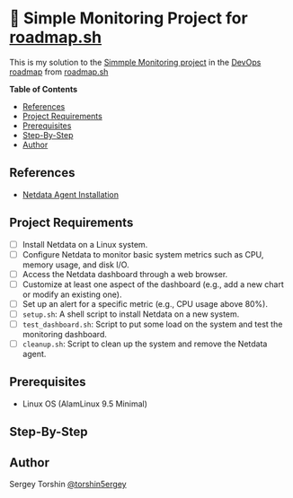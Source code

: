 # 🚦 Simple Monitoring Project for [roadmap.sh](https://roadmap.sh/)

This is my solution to the [Simmple Monitoring project](https://roadmap.sh/projects/simple-monitoring-dashboard) in the [DevOps roadmap](https://roadmap.sh/devops) from [roadmap.sh](https://roadmap.sh/)

**Table of Contents**
- [References](#references)
- [Project Requirements](#project-requirements)
- [Prerequisites](#prerequisites)
- [Step-By-Step](#step-by-step)
- [Author](#author)

## References

- [Netdata Agent Installation](https://learn.netdata.cloud/docs/netdata-agent/installation)

## Project Requirements

- [ ] Install Netdata on a Linux system.
- [ ] Configure Netdata to monitor basic system metrics such as CPU, memory usage, and disk I/O.
- [ ] Access the Netdata dashboard through a web browser.
- [ ] Customize at least one aspect of the dashboard (e.g., add a new chart or modify an existing one).
- [ ] Set up an alert for a specific metric (e.g., CPU usage above 80%).
- [ ] `setup.sh`: A shell script to install Netdata on a new system.
- [ ] `test_dashboard.sh`: Script to put some load on the system and test the monitoring dashboard.
- [ ] `cleanup.sh`: Script to clean up the system and remove the Netdata agent.

## Prerequisites

- Linux OS (AlamLinux 9.5 Minimal)

## Step-By-Step

## Author

Sergey Torshin [@torshin5ergey](https://github.com/torshin5ergey)
